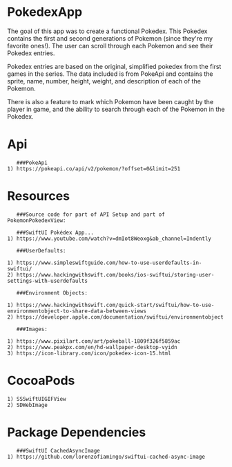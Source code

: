 # PokedexApp

The goal of this app was to create a functional Pokedex. This Pokedex contains the first and second generations of Pokemon (since they're my favorite ones!). The user can scroll through each Pokemon and see their Pokedex entries.

Pokedex entries are based on the original, simplified pokedex from the first games in the series. The data included is from PokeApi and contains the sprite, name, number, height, weight, and description of each of the Pokemon.

There is also a feature to mark which Pokemon have been caught by the player in game, and the ability to search through each of the Pokemon in the Pokedex.
 
# Api

       ###PokeApi
    1) https://pokeapi.co/api/v2/pokemon/?offset=0&limit=251
    
# Resources

       ###Source code for part of API Setup and part of PokemonPokedexView:

       ###SwiftUI Pokédex App... 
    1) https://www.youtube.com/watch?v=dmIot8Weoxg&ab_channel=Indently
       
       ###UserDefaults:

    1) https://www.simpleswiftguide.com/how-to-use-userdefaults-in-swiftui/
    2) https://www.hackingwithswift.com/books/ios-swiftui/storing-user-settings-with-userdefaults
    
       ###Environment Objects:
 
    1) https://www.hackingwithswift.com/quick-start/swiftui/how-to-use-environmentobject-to-share-data-between-views
    2) https://developer.apple.com/documentation/swiftui/environmentobject
    
       ###Images:
 
    1) https://www.pixilart.com/art/pokeball-1809f326f5859ac
    2) https://www.peakpx.com/en/hd-wallpaper-desktop-vyidn
    3) https://icon-library.com/icon/pokedex-icon-15.html

# CocoaPods 

    1) SSSwiftUIGIFView
    2) SDWebImage

# Package Dependencies

       ###SwiftUI CachedAsyncImage
    1) https://github.com/lorenzofiamingo/swiftui-cached-async-image
